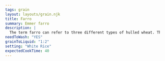```yaml
---
tags: grain
layout: layouts/grain.njk
title: Farro
summary: Emmer farro
description: |
  The term farro can refer to three different types of hulled wheat. This page is specifically for farro made from emmer (the most common type).
needToWash: "YES"
grainToLiquid: "1:2"
setting: "White Rice"
expectedCookTime: 40
---
```

